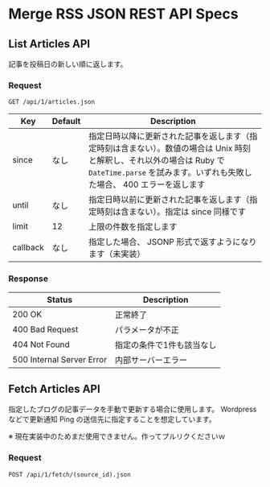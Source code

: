 # Merge RSS JSON REST API Specs

## List Articles API
記事を投稿日の新しい順に返します。

### Request

```
GET /api/1/articles.json
```

Key|Default|Description
---|-------|-----------
since|なし|指定日時以降に更新された記事を返します（指定時刻は含まない）。数値の場合は Unix 時刻と解釈し、それ以外の場合は Ruby で <code>DateTime.parse</code> を試みます。いずれも失敗した場合、 400 エラーを返します
until|なし|指定日時以前に更新された記事を返します（指定時刻は含まない）。指定は since 同様です
limit|12|上限の件数を指定します
callback|なし|指定した場合、 JSONP 形式で返すようになります（未実装）

### Response

Status|Description
------|-----------
200 OK|正常終了
400 Bad Request|パラメータが不正
404 Not Found|指定の条件で1件も該当なし
500 Internal Server Error|内部サーバーエラー

## Fetch Articles API
指定したブログの記事データを手動で更新する場合に使用します。 Wordpress などで更新通知 Ping の送信先に指定することを想定しています。

※ 現在実装中のためまだ使用できません。作ってプルリクくださいｗ

### Request

```
POST /api/1/fetch/(source_id).json
```
